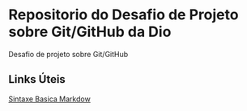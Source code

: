 # Repositorio do Desafio de Projeto sobre Git/GitHub da Dio
Desafio de projeto sobre Git/GitHub

## Links Úteis
[Sintaxe Basica Markdow](https://www.markdownguide.org/basic-syntax/)
